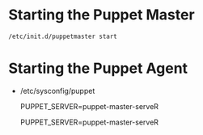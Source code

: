 # Starting the Puppet Master

    /etc/init.d/puppetmaster start

# Starting the Puppet Agent

+ /etc/sysconfig/puppet

    PUPPET_SERVER=puppet-master-serveR

    PUPPET_SERVER=puppet-master-serveR
